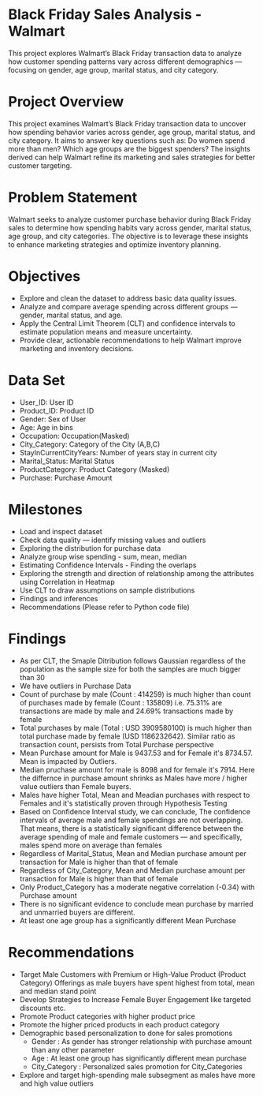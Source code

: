 # Black Friday Sales Analysis - Walmart
This project explores Walmart’s Black Friday transaction data to analyze how customer spending patterns vary across different demographics — focusing on gender, age group, marital status, and city category.

# Project Overview
This project examines Walmart’s Black Friday transaction data to uncover how spending behavior varies across gender, age group, marital status, and city category. It aims to answer key questions such as: Do women spend more than men? Which age groups are the biggest spenders? The insights derived can help Walmart refine its marketing and sales strategies for better customer targeting.

# Problem Statement
Walmart seeks to analyze customer purchase behavior during Black Friday sales to determine how spending habits vary across gender, marital status, age group, and city categories. The objective is to leverage these insights to enhance marketing strategies and optimize inventory planning.

# Objectives
 - Explore and clean the dataset to address basic data quality issues.
 - Analyze and compare average spending across different groups — gender, marital status, and age.
 - Apply the Central Limit Theorem (CLT) and confidence intervals to estimate population means and measure uncertainty.
 - Provide clear, actionable recommendations to help Walmart improve marketing and inventory decisions.

# Data Set
 - User_ID:	User ID
 - Product_ID:	Product ID
 - Gender:	Sex of User
 - Age:	Age in bins
 - Occupation:	Occupation(Masked)
 - City_Category:	Category of the City (A,B,C)
 - StayInCurrentCityYears:	Number of years stay in current city
 - Marital_Status:	Marital Status
 - ProductCategory:	Product Category (Masked)
 - Purchase:	Purchase Amount

# Milestones
 - Load and inspect dataset
 - Check data quality — identify missing values and outliers
 - Exploring the distribution for purchase data
 - Analyze group wise spending - sum, mean, median
 - Estimating Confidence Intervals - Finding the overlaps
 - Exploring the strength and direction of relationship among the attributes using Correlation in Heatmap
 - Use CLT to draw assumptions on sample distributions
 - Findings and inferences
 - Recommendations
(Please refer to Python code file)

# Findings
  - As per CLT, the Smaple Ditribution follows Gaussian regardless of the population as the sample size for both the samples are much bigger than 30
  - We have outliers in Purchase Data
  - Count of purchase by male (Count : 414259) is much higher than count of purchases made by female (Count : 135809) i.e. 75.31% are transactions are made by male and 24.69% transactions made by female
  - Total purchases by male (Total : USD 3909580100) is much higher than total purchase made by female (USD 1186232642). Similar ratio as transaction count, persists from Total Purchase perspective
  - Mean Purchase amount for Male is 9437.53 and for Female it's 8734.57. Mean is impacted by Outliers.
  - Median pruchase amount for male is 8098 and for female it's 7914. Here the differnce in purchase amount shrinks as Males have more / higher value outliers than Female buyers.
  - Males have higher Total, Mean and Meadian purchases with respect to Females and it's statistically proven through Hypothesis Testing
  - Based on Confidence Interval study, we can conclude, The confidence intervals of average male and female spendings are not overlapping. That means, there is a statistically significant difference between the average spending of male and female customers — and specifically, males spend more on average than females
  - Regardless of Marital_Status, Mean and Median purchase amount per transaction for Male is higher than that of female
  - Regardless of City_Category, Mean and Median purchase amount per transaction for Male is higher than that of female
  - Only Product_Category has a moderate negative correlation (-0.34) with Purchase amount
  - There is no significant evidence to conclude mean purchase by married and unmarried buyers are different.
  - At least one age group has a significantly different Mean Purchase

# Recommendations
 - Target Male Customers with Premium or High-Value Product (Product Category) Offerings as male buyers have spent highest from total, mean and median stand point
 - Develop Strategies to Increase Female Buyer Engagement like targeted discounts etc.
 - Promote Product categories with higher product price
 - Promote the higher priced products in each product category
 - Demographic based personalization to done for sales promotions
    - Gender : As gender has stronger relationship with purchase amount than any other parameter
    - Age : At least one group has significantly different mean purchase
    - City_Category : Personalized sales promotion for City_Categories
 - Explore and target high-spending male subsegment as males have more and high value outliers
